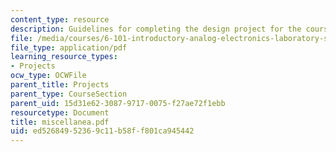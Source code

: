 ```yaml
---
content_type: resource
description: Guidelines for completing the design project for the course.
file: /media/courses/6-101-introductory-analog-electronics-laboratory-spring-2007/ed52684952369c11b58ff801ca945442_miscellanea.pdf
file_type: application/pdf
learning_resource_types:
- Projects
ocw_type: OCWFile
parent_title: Projects
parent_type: CourseSection
parent_uid: 15d31e62-3087-9717-0075-f27ae72f1ebb
resourcetype: Document
title: miscellanea.pdf
uid: ed526849-5236-9c11-b58f-f801ca945442
---
```

